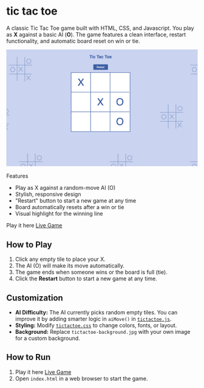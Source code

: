 # tic tac toe

A classic Tic Tac Toe game built with HTML, CSS, and Javascript.
You play as **X** against a basic AI (**O**). The game features a clean interface, restart functionality, and automatic board reset on win or tie.

<div align="center">
  <img src="https://github.com/annagornyitzki/tictactoe/blob/main/tictactoe-gameplay.png?raw=true" width="550"/>
</div>

Features
- Play as X against a random-move AI (O)
- Stylish, responsive design
- "Restart" button to start a new game at any time
- Board automatically resets after a win or tie
- Visual highlight for the winning line

Play it here [Live Game](https://annagornyitzki.github.io/tictactoe/)

## How to Play

1. Click any empty tile to place your X.
2. The AI (O) will make its move automatically.
3. The game ends when someone wins or the board is full (tie).
4. Click the **Restart** button to start a new game at any time.
   
## Customization

- **AI Difficulty:** The AI currently picks random empty tiles. You can improve it by adding smarter logic in `aiMove()` in [`tictactoe.js`](tictactoe.js).
- **Styling:** Modify [`tictactoe.css`](tictactoe.css) to change colors, fonts, or layout.
- **Background:** Replace `tictactoe-background.jpg` with your own image for a custom background.
  
## How to Run

1. Play it here [Live Game](https://annagornyitzki.github.io/tictactoe/)
2. Open `index.html` in a web browser to start the game.
   


